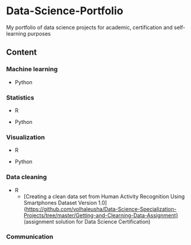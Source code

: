 # Data-Science-Portfolio
My portfolio of data science projects for academic, certification and self-learning purposes 

## Content

### Machine learning

* Python

### Statistics

* R

* Python

### Visualization

* R

* Python


### Data cleaning 
 
* R 
  + [Creating a clean data set from Human Activity Recognition Using Smartphones Dataset Version 1.0] {https://github.com/volhaleusha/Data-Science-Specialization-Projects/tree/master/Getting-and-Clearning-Data-Assignment} (assignment solution for Data Science Certification)  
  
### Communication






